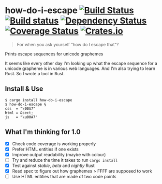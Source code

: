 # how-do-i-escape [![Build Status](https://travis-ci.org/p-jackson/how-do-i-escape.svg?branch=master)](https://travis-ci.org/p-jackson/how-do-i-escape) [![Build status](https://ci.appveyor.com/api/projects/status/tlof6gpgu837vvx7?svg=true)](https://ci.appveyor.com/project/p-jackson/how-do-i-escape) [![Dependency Status](https://dependencyci.com/github/p-jackson/how-do-i-escape/badge)](https://dependencyci.com/github/p-jackson/how-do-i-escape) [![Coverage Status](https://coveralls.io/repos/github/p-jackson/how-do-i-escape/badge.svg?branch=master)](https://coveralls.io/github/p-jackson/how-do-i-escape?branch=master) [![Crates.io](https://img.shields.io/crates/v/how-do-i-escape.svg?maxAge=3600)](https://crates.io/crates/how-do-i-escape)

> For when you ask yourself "how do I escape that"?

Prints escape sequences for unicode graphemes

It seems like every other day I'm looking up what the escape sequence for a
unicode grapheme is in various web languages. And I'm also trying to learn Rust.
So I wrote a tool in Rust.

## Install & Use

```
$ cargo install how-do-i-escape
$ how-do-i-escape §
css  = "\00A7"
html = &sect;
js   = "\u00A7"
```

## What I'm thinking for 1.0

- [x] Check code coverage is working properly
- [x] Prefer HTML entities if one exists
- [x] Improve output readability (maybe with colour)
- [ ] Try and reduce the time it takes to run `cargo install`
- [x] Test against *stable*, *beta* and *nightly* Rust
- [x] Read spec to figure out how graphemes > FFFF are supposed to work
- [ ] Use HTML entities that are made of two code points
